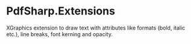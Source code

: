 # PdfSharp.Extensions
XGraphics extension to draw text with attributes like formats (bold, italic etc.), line breaks, font kerning and opacity.
